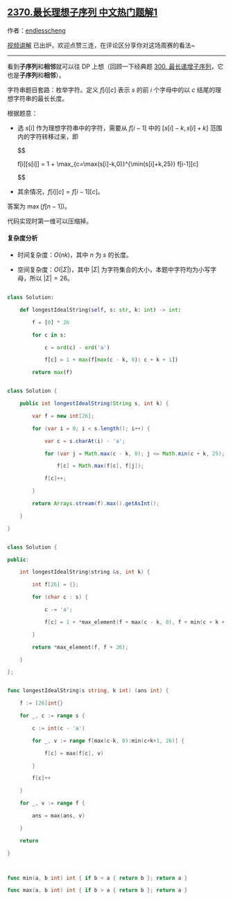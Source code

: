 ## [2370.最长理想子序列 中文热门题解1](https://leetcode.cn/problems/longest-ideal-subsequence/solutions/100000/by-endlesscheng-t7zf)

作者：[endlesscheng](https://leetcode.cn/u/endlesscheng)

[视频讲解](https://www.bilibili.com/video/BV1CN4y1V7uE) 已出炉，欢迎点赞三连，在评论区分享你对这场周赛的看法~
 
---

看到**子序列**和**相邻**就可以往 DP 上想（回顾一下经典题 [300. 最长递增子序列](https://leetcode.cn/problems/longest-increasing-subsequence/)，它也是**子序列**和**相邻**）。

字符串题目套路：枚举字符。定义 $f[i][c]$ 表示 $s$ 的前 $i$ 个字母中的以 $c$ 结尾的理想字符串的最长长度。

根据题意：

- 选 $s[i]$ 作为理想字符串中的字符，需要从 $f[i-1]$ 中的 $[s[i]-k,s[i]+k]$ 范围内的字符转移过来，即

  $$
  f[i][s[i]] = 1 + \max_{c=\max(s[i]-k,0)}^{\min(s[i]+k,25)} f[i-1][c]
  $$

- 其余情况，$f[i][c] = f[i-1][c]$。

答案为 $\max(f[n-1])$。

代码实现时第一维可以压缩掉。

#### 复杂度分析

- 时间复杂度：$O(nk)$，其中 $n$ 为 $s$ 的长度。
- 空间复杂度：$O(|\Sigma|)$，其中 $|\Sigma|$ 为字符集合的大小，本题中字符均为小写字母，所以 $|\Sigma|=26$。

```py [sol1-Python3]
class Solution:
    def longestIdealString(self, s: str, k: int) -> int:
        f = [0] * 26
        for c in s:
            c = ord(c) - ord('a')
            f[c] = 1 + max(f[max(c - k, 0): c + k + 1])
        return max(f)
```

```java [sol1-Java]
class Solution {
    public int longestIdealString(String s, int k) {
        var f = new int[26];
        for (var i = 0; i < s.length(); i++) {
            var c = s.charAt(i) - 'a';
            for (var j = Math.max(c - k, 0); j <= Math.min(c + k, 25); j++)
                f[c] = Math.max(f[c], f[j]);
            f[c]++;
        }
        return Arrays.stream(f).max().getAsInt();
    }
}
```

```cpp [sol1-C++]
class Solution {
public:
    int longestIdealString(string &s, int k) {
        int f[26] = {};
        for (char c : s) {
            c -= 'a';
            f[c] = 1 + *max_element(f + max(c - k, 0), f + min(c + k + 1, 26));
        }
        return *max_element(f, f + 26);
    }
};
```

```go [sol1-Go]
func longestIdealString(s string, k int) (ans int) {
	f := [26]int{}
	for _, c := range s {
		c := int(c - 'a')
		for _, v := range f[max(c-k, 0):min(c+k+1, 26)] {
			f[c] = max(f[c], v)
		}
		f[c]++
	}
	for _, v := range f {
		ans = max(ans, v)
	}
	return
}

func min(a, b int) int { if b < a { return b }; return a }
func max(a, b int) int { if b > a { return b }; return a }
```
